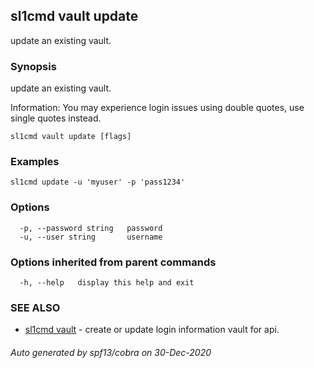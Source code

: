 ## sl1cmd vault update

update an existing vault.

### Synopsis

update an existing vault.

Information:
  You may experience login issues using double quotes, use single quotes instead.
  

```
sl1cmd vault update [flags]
```

### Examples

```
sl1cmd update -u 'myuser' -p 'pass1234'
```

### Options

```
  -p, --password string   password
  -u, --user string       username
```

### Options inherited from parent commands

```
  -h, --help   display this help and exit
```

### SEE ALSO

* [sl1cmd vault](sl1cmd_vault.md)	 - create or update login information vault for api.

###### Auto generated by spf13/cobra on 30-Dec-2020

